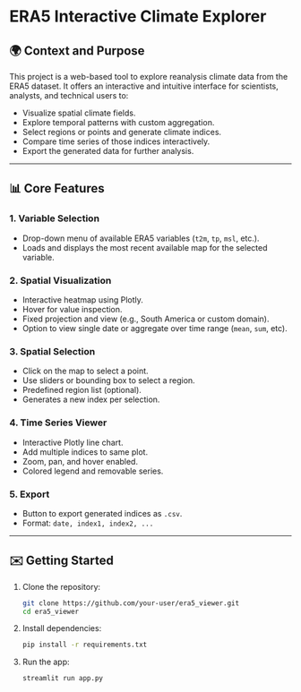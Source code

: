 # ERA5 Interactive Climate Explorer

## 🌍 Context and Purpose

This project is a web-based tool to explore reanalysis climate data from the ERA5 dataset. It offers an interactive and intuitive interface for scientists, analysts, and technical users to:

- Visualize spatial climate fields.
- Explore temporal patterns with custom aggregation.
- Select regions or points and generate climate indices.
- Compare time series of those indices interactively.
- Export the generated data for further analysis.

---

## 📊 Core Features

### 1. Variable Selection
- Drop-down menu of available ERA5 variables (`t2m`, `tp`, `msl`, etc.).
- Loads and displays the most recent available map for the selected variable.

### 2. Spatial Visualization
- Interactive heatmap using Plotly.
- Hover for value inspection.
- Fixed projection and view (e.g., South America or custom domain).
- Option to view single date or aggregate over time range (`mean`, `sum`, etc).

### 3. Spatial Selection
- Click on the map to select a point.
- Use sliders or bounding box to select a region.
- Predefined region list (optional).
- Generates a new index per selection.

### 4. Time Series Viewer
- Interactive Plotly line chart.
- Add multiple indices to same plot.
- Zoom, pan, and hover enabled.
- Colored legend and removable series.

### 5. Export
- Button to export generated indices as `.csv`.
- Format: `date, index1, index2, ...`


---

## ✉️ Getting Started

1. Clone the repository:
   ```bash
   git clone https://github.com/your-user/era5_viewer.git
   cd era5_viewer
   ```

2. Install dependencies:
   ```bash
   pip install -r requirements.txt
   ```

3. Run the app:
   ```bash
   streamlit run app.py
   ```


